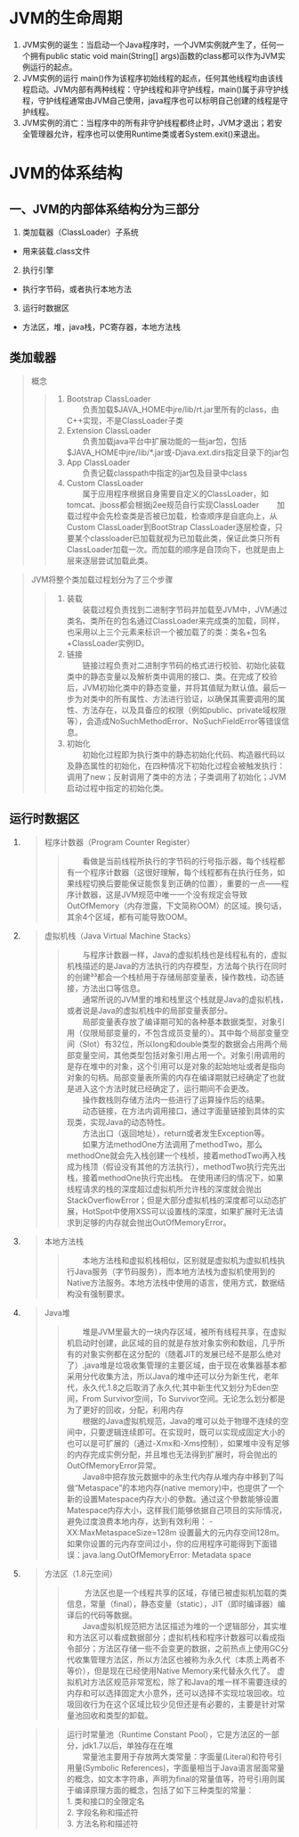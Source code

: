 JVM的生命周期
==
1. JVM实例的诞生：当启动一个Java程序时，一个JVM实例就产生了，任何一个拥有public static void main(String[] args)函数的class都可以作为JVM实例运行的起点。 
2. JVM实例的运行 main()作为该程序初始线程的起点，任何其他线程均由该线程启动。JVM内部有两种线程：守护线程和非守护线程，main()属于非守护线程，守护线程通常由JVM自己使用，java程序也可以标明自己创建的线程是守护线程。 
3. JVM实例的消亡：当程序中的所有非守护线程都终止时，JVM才退出；若安全管理器允许，程序也可以使用Runtime类或者System.exit()来退出。

JVM的体系结构
==
一、JVM的内部体系结构分为三部分
-
1. 类加载器（ClassLoader）子系统
+ 用来装载.class文件
2. 执行引擎
+ 执行字节码，或者执行本地方法
3. 运行时数据区
+ 方法区，堆，java栈，PC寄存器，本地方法栈

类加载器
-
>概念
>>1. Bootstrap ClassLoader  
　　负责加载$JAVA_HOME中jre/lib/rt.jar里所有的class，由C++实现，不是ClassLoader子类  
>>2. Extension ClassLoader  
　　负责加载java平台中扩展功能的一些jar包，包括$JAVA_HOME中jre/lib/*.jar或-Djava.ext.dirs指定目录下的jar包  
>>3. App ClassLoader  
　　负责记载classpath中指定的jar包及目录中class  
>>4. Custom ClassLoader  
　　属于应用程序根据自身需要自定义的ClassLoader，如tomcat、jboss都会根据j2ee规范自行实现ClassLoader
　　加载过程中会先检查类是否被已加载，检查顺序是自底向上，从Custom ClassLoader到BootStrap ClassLoader逐层检查，只要某个classloader已加载就视为已加载此类，保证此类只所有ClassLoader加载一次。而加载的顺序是自顶向下，也就是由上层来逐层尝试加载此类。

>JVM将整个类加载过程划分为了三个步骤
>>1. 装载  
　　装载过程负责找到二进制字节码并加载至JVM中，JVM通过类名、类所在的包名通过ClassLoader来完成类的加载，同样，也采用以上三个元素来标识一个被加载了的类：类名+包名+ClassLoader实例ID。
>>2. 链接  
　　链接过程负责对二进制字节码的格式进行校验、初始化装载类中的静态变量以及解析类中调用的接口、类。在完成了校验后，JVM初始化类中的静态变量，并将其值赋为默认值。最后一步为对类中的所有属性、方法进行验证，以确保其需要调用的属性、方法存在，以及具备应的权限（例如public、private域权限等），会造成NoSuchMethodError、NoSuchFieldError等错误信息。
>>3. 初始化  
　　初始化过程即为执行类中的静态初始化代码、构造器代码以及静态属性的初始化，在四种情况下初始化过程会被触发执行：调用了new；反射调用了类中的方法；子类调用了初始化；JVM启动过程中指定的初始化类。

运行时数据区
-
1. >程序计数器（Program Counter Register）
    >>  　　看做是当前线程所执行的字节码的行号指示器，每个线程都有一个程序计数器（这很好理解，每个线程都有在执行任务，如果线程切换后要能保证能恢复到正确的位置），重要的一点——程序计数器，这是JVM规范中唯一一个没有规定会导致OutOfMemory（内存泄露，下文简称OOM）的区域。换句话，其余4个区域，都有可能导致OOM。
2. >虚拟机栈（Java Virtual Machine Stacks）
    >>  　　与程序计数器一样，Java的虚拟机栈也是线程私有的，虚拟机栈描述的是Java的方法执行的内存模型，方法每个执行在同时的创建³³都会一个栈桢用于存储局部变量表，操作数栈，动态链接，方法出口等信息。  
        　　通常所说的JVM里的堆和栈里这个栈就是Java的虚拟机栈，或者说是Java的虚拟机栈中的局部变量表部分。  
        　　局部变量表存放了编译期可知的各种基本数据类型，对象引用（仅限局部变量的，不包含成员变量的）。其中每个局部变量空间（Slot）有32位，所以long和double类型的数据会占用两个局部变量空间，其他类型包括对象引用占用一个。对象引用调用的是存在堆中的对象，这个引用可以是对象的起始地址或者是指向对象的句柄。局部变量表所需的内存在编译期就已经确定了也就是进入这个方法时就已经确定了，运行期间不会更改。  
        　　操作数栈则存储方法内一些进行了运算操作后的结果。  
        　　动态链接，在方法内调用接口，通过字面量链接到具体的实现类，实现Java的动态特性。  
        　　方法出口（返回地址），return或者发生Exception等。  
        　　如果方法methodOne方法调用了methodTwo，那么methodOne就会先入栈创建一个栈桢，接着methodTwo再入栈成为栈顶（假设没有其他的方法执行），methodTwo执行完先出栈，接着methodOne执行完出栈。
        在使用递归的情况下，如果线程请求的栈的深度超过虚拟机所允许栈的深度就会抛出StackOverflowError；但是大部分虚拟机栈的深度都可以动态扩展，HotSpot中使用XSS可以设置栈的深度，如果扩展时无法请求到足够的内存就会抛出OutOfMemoryError。
3. >本地方法栈
    >>  　　本地方法栈和虚拟机栈相似，区别就是虚拟机为虚拟机栈执行Java服务（字节码服务），而本地方法栈为虚拟机使用到的Native方法服务。本地方法栈中使用的语言，使用方式，数据结构没有强制要求。
4. >Java堆
    >>  　　堆是JVM里最大的一块内存区域，被所有线程共享，在虚拟机启动时创建，此区域的目的就是存放对象实例和数组，几乎所有的对象实例都在这分配的（随着JIT的发展已经不是那么绝对了）.java堆是垃圾收集管理的主要区域，由于现在收集器基本都采用分代收集方法，所以Java的堆中还可以分为新生代，老年代，永久代.1.8之后取消了永久代;其中新生代又划分为Eden空间，From Survivor空间，To Survivor空间。无论怎么划分都是为了更好的回收，分配，利用内存  
        　　根据的Java虚拟机规范，Java的堆可以处于物理不连续的空间中，只要逻辑连续即可。在实现时，既可以实现成固定大小的也可以是可扩展的（通过-Xmx和-Xms控制），如果堆中没有足够的内存完成实例分配，并且堆也无法得到扩展时，将会抛出的OutOfMemoryError异常。  
        　　Java8中把存放元数据中的永生代内存从堆内存中移到了叫做“Metaspace”的本地内存(native memory)中，也提供了一个新的设置Matespace内存大小的參数。通过这个參数能够设置Matespace内存大小，这样我们能够依据自己项目的实际情况，避免过度浪费本地内存，达到有效利用：
            -XX:MaxMetaspaceSize=128m 设置最大的元内存空间128m。如果你设置的元内存空间过小，你的应用程序可能得到下面错误：java.lang.OutOfMemoryError: Metadata space
5. >方法区（1.8元空间）
    >> 　　方法区也是一个线程共享的区域，存储已被虚拟机加载的类信息，常量（final），静态变量（static），JIT（即时编译器）编译后的代码等数据。  
        　　Java虚拟机规范把方法区描述为堆的一个逻辑部分，其实堆和方法区可以看成数据部分；虚拟机栈和程序计数器可以看成指令部分；方法区存储一些不会变更的数据，之前热点上使用GC分代收集管理方法区，所以方法区也被称为永久代（本质上两者不等价），但是现在已经使用Native Memory来代替永久代了。
        虚拟机对方法区规范非常宽松，除了和Java的堆一样不需要连续的内存和可以选择固定大小意外，还可以选择不实现垃圾回收。垃圾回收行为在这个区域比较少见但还是有必要的，主要是针对常量池回收和类型的卸载。
    
    >> 运行时常量池（Runtime Constant Pool），它是方法区的一部分，jdk1.7以后，单独存在在堆  
        　　常量池主要用于存放两大类常量：字面量(Literal)和符号引用量(Symbolic References)，字面量相当于Java语言层面常量的概念，如文本字符串，声明为final的常量值等，符号引用则属于编译原理方面的概念，包括了如下三种类型的常量：  
        1. 类和接口的全限定名  
        2. 字段名称和描述符  
        3. 方法名称和描述符  